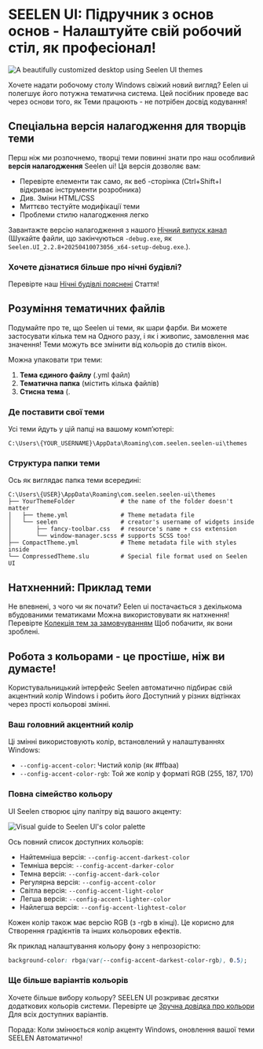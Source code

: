 # SEELEN UI: Підручник з основ основ - Налаштуйте свій робочий стіл, як професіонал!

![A beautifully customized desktop using Seelen UI themes](https://raw.githubusercontent.com/Seelen-Inc/sl-blogs/refs/heads/master/blog/seelen-ui-theme-tutorial/image.png)

Хочете надати робочому столу Windows свіжий новий вигляд? Eelen ui полегшує його
потужна тематична система. Цей посібник проведе вас через основи того, як Теми
працюють - не потрібен досвід кодування!

## Спеціальна версія налагодження для творців теми

Перш ніж ми розпочнемо, творці теми повинні знати про наш особливий **версія
налагодження** Seelen ui! Ця версія дозволяє вам:

- Перевірте елементи так само, як веб -сторінка (Ctrl+Shift+I відкриває
  інструменти розробника)
- Див. Зміни HTML/CSS
- Миттєво тестуйте модифікації теми
- Проблеми стилю налагодження легко

Завантажте версію налагодження з нашого
[Нічний випуск канал](https://seelen.io/apps/seelen-ui/releases/nightly)
(Шукайте файли, що закінчуються `-debug.exe`, як
`Seelen.UI_2.2.8+20250410073056_x64-setup-debug.exe`.).

### Хочете дізнатися більше про нічні будівлі?

Перевірте наш [Нічні будівлі пояснені](https://seelen.io/blog/seelen-ui-nightly)
Стаття!

## Розуміння тематичних файлів

Подумайте про те, що Seelen ui теми, як шари фарби. Ви можете застосувати кілька
тем на Одного разу, і як і живопис, замовлення має значення! Теми можуть все
змінити від кольорів до стилів вікон.

Можна упаковати три теми:

1. **Тема єдиного файлу** (.yml файл)
2. **Тематична папка** (містить кілька файлів)
3. **Стисна тема** (.

### Де поставити свої теми

Усі теми йдуть у цій папці на вашому комп’ютері:

```text
C:\Users\{YOUR_USERNAME}\AppData\Roaming\com.seelen.seelen-ui\themes
```

### Структура папки теми

Ось як виглядає папка теми всередині:

```text
C:\Users\{USER}\AppData\Roaming\com.seelen.seelen-ui\themes
├── YourThemeFolder             # the name of the folder doesn't matter
│   ├── theme.yml               # Theme metadata file
│   └── seelen                  # creator's username of widgets inside
│       ├── fancy-toolbar.css   # resource's name + css extension
│       └── window-manager.scss # supports SCSS too!
├── CompactTheme.yml            # Theme metadata file with styles inside
└── CompressedTheme.slu         # Special file format used on Seelen UI
```

## Натхненний: Приклад теми

Не впевнені, з чого чи як почати? Eelen ui постачається з декількома вбудованими
тематиками Можна використовувати як натхнення! Перевірте
[Колекція тем за замовчуванням](https://github.com/eythaann/Seelen-UI/tree/master/static/themes)
Щоб побачити, як вони зроблені.

## Робота з кольорами - це простіше, ніж ви думаєте!

Користувальницький інтерфейс Seelen автоматично підбирає свій акцентний колір
Windows і робить його Доступний у різних відтінках через прості кольорові
змінні.

### Ваш головний акцентний колір

Ці змінні використовують колір, встановлений у налаштуваннях Windows:

- `--config-accent-color`: Чистий колір (як #ffbaa)
- `--config-accent-color-rgb`: Той же колір у форматі RGB (255, 187, 170)

### Повна сімейство кольору

UI Seelen створює цілу палітру від вашого акценту:

![Visual guide to Seelen UI's color palette](https://raw.githubusercontent.com/Seelen-Inc/sl-blogs/refs/heads/master/blog/seelen-ui-theme-tutorial/colors.png)

Ось повний список доступних кольорів:

- Найтемніша версія: `--config-accent-darkest-color`
- Темніша версія: `--config-accent-darker-color`
- Темна версія: `--config-accent-dark-color`
- Регулярна версія: `--config-accent-color`
- Світла версія: `--config-accent-light-color`
- Легша версія: `--config-accent-lighter-color`
- Найлегша версія: `--config-accent-lightest-color`

Кожен колір також має версію RGB (з -rgb в кінці). Це корисно для Створення
градієнтів та інших кольорових ефектів.

Як приклад налаштування кольору фону з непрозорістю:

```css
background-color: rbga(var(--config-accent-darkest-color-rgb), 0.5);
```

### Ще більше варіантів кольорів

Хочете більше вибору кольору? SEELEN UI розкриває десятки додаткових кольорів
системи. Перевірте це
[Зручна довідка про кольори](https://gist.github.com/eythaann/cd9a3cda0206ce23a17f5ea00ec2ba06)
Для всіх доступних варіантів.

Порада: Коли змінюється колір акценту Windows, оновлення вашої теми SEELEN
Автоматично!
